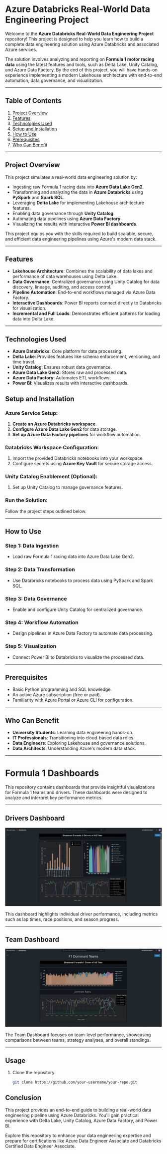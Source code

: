 # Azure Databricks Real-World Data Engineering Project  

Welcome to the **Azure Databricks Real-World Data Engineering Project** repository! This project is designed to help you learn how to build a complete data engineering solution using Azure Databricks and associated Azure services.  

The solution involves analyzing and reporting on **Formula 1 motor racing data** using the latest features and tools, such as Delta Lake, Unity Catalog, and Azure Data Factory. By the end of this project, you will have hands-on experience implementing a modern Lakehouse architecture with end-to-end automation, data governance, and visualization.  

---

## Table of Contents  
1. [Project Overview](#project-overview)  
2. [Features](#features)  
3. [Technologies Used](#technologies-used)  
4. [Setup and Installation](#setup-and-installation)  
5. [How to Use](#how-to-use)  
6. [Prerequisites](#prerequisites)  
7. [Who Can Benefit](#who-can-benefit)  

---

## Project Overview  
This project simulates a real-world data engineering solution by:  
- Ingesting raw Formula 1 racing data into **Azure Data Lake Gen2**.  
- Transforming and analyzing the data in **Azure Databricks** using **PySpark** and **Spark SQL**.  
- Leveraging **Delta Lake** for implementing Lakehouse architecture features.  
- Enabling data governance through **Unity Catalog**.  
- Automating data pipelines using **Azure Data Factory**.  
- Visualizing the results with interactive **Power BI dashboards**.  

This project equips you with the skills required to build scalable, secure, and efficient data engineering pipelines using Azure's modern data stack.  

---

## Features  
- **Lakehouse Architecture**: Combines the scalability of data lakes and performance of data warehouses using Delta Lake.  
- **Data Governance**: Centralized governance using Unity Catalog for data discovery, lineage, auditing, and access control.  
- **Pipeline Automation**: End-to-end workflows managed via Azure Data Factory.  
- **Interactive Dashboards**: Power BI reports connect directly to Databricks for visualization.  
- **Incremental and Full Loads**: Demonstrates efficient patterns for loading data into Delta Lake.  

---

## Technologies Used  
- **Azure Databricks**: Core platform for data processing.  
- **Delta Lake**: Provides features like schema enforcement, versioning, and time travel.  
- **Unity Catalog**: Ensures robust data governance.  
- **Azure Data Lake Gen2**: Stores raw and processed data.  
- **Azure Data Factory**: Automates ETL workflows.  
- **Power BI**: Visualizes results with interactive dashboards.  



## Setup and Installation  
### Azure Service Setup:  
1. **Create an Azure Databricks workspace**.  
2. **Configure Azure Data Lake Gen2** for data storage.  
3. **Set up Azure Data Factory pipelines** for workflow automation.  

### Databricks Workspace Configuration:  
1. Import the provided Databricks notebooks into your workspace.  
2. Configure secrets using **Azure Key Vault** for secure storage access.  

### Unity Catalog Enablement (Optional):  
1. Set up Unity Catalog to manage governance features.  

### Run the Solution:  
Follow the project steps outlined below.  

---

## How to Use  
### Step 1: Data Ingestion  
- Load raw Formula 1 racing data into Azure Data Lake Gen2.  

### Step 2: Data Transformation  
- Use Databricks notebooks to process data using PySpark and Spark SQL.  

### Step 3: Data Governance  
- Enable and configure Unity Catalog for centralized governance.  

### Step 4: Workflow Automation  
- Design pipelines in Azure Data Factory to automate data processing.  

### Step 5: Visualization  
- Connect Power BI to Databricks to visualize the processed data.  

---

## Prerequisites  
- Basic Python programming and SQL knowledge.  
- An active Azure subscription (free or paid).  
- Familiarity with Azure Portal or Azure CLI for configuration.  

---

## Who Can Benefit  
- **University Students**: Learning data engineering hands-on.  
- **IT Professionals**: Transitioning into cloud-based data roles.  
- **Data Engineers**: Exploring Lakehouse and governance solutions.  
- **Data Architects**: Understanding Azure's modern data stack.  

---

# Formula 1 Dashboards

This repository contains dashboards that provide insightful visualizations for Formula 1 teams and drivers. These dashboards were designed to analyze and interpret key performance metrics.

---

## Drivers Dashboard

![Drivers Dashboard](Formula1/Drivers_dashboard.jpg)

This dashboard highlights individual driver performance, including metrics such as lap times, race positions, and season progress.

---

## Team Dashboard

![Team Dashboard](Formula1/Team_dashboard.jpg)

The Team Dashboard focuses on team-level performance, showcasing comparisons between teams, strategy analyses, and overall standings.

---

## Usage

1. Clone the repository:
   ```bash
   git clone https://github.com/your-username/your-repo.git

## Conclusion  
This project provides an end-to-end guide to building a real-world data engineering pipeline using Azure Databricks. You'll gain practical experience with Delta Lake, Unity Catalog, Azure Data Factory, and Power BI.  

Explore this repository to enhance your data engineering expertise and prepare for certifications like Azure Data Engineer Associate and Databricks Certified Data Engineer Associate.  


